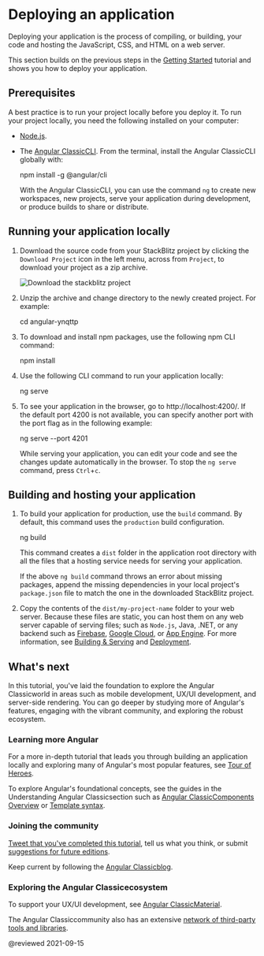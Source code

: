 # Deploying an application

Deploying your application is the process of compiling, or building, your code and hosting the JavaScript, CSS, and HTML on a web server.

This section builds on the previous steps in the [Getting Started](start "Try it: A basic application") tutorial and shows you how to deploy your application.

## Prerequisites

A best practice is to run your project locally before you deploy it. To run your project locally, you need the following installed on your computer:

*   [Node.js](https://nodejs.org/en).
*   The [Angular ClassicCLI](https://cli.angular-classic.com).
    From the terminal, install the Angular ClassicCLI globally with:

    <code-example format="shell" language="shell">

    npm install -g &commat;angular/cli

    </code-example>

    With the Angular ClassicCLI, you can use the command `ng` to create new workspaces, new projects, serve your application during development, or produce builds to share or distribute.

## Running your application locally

1.  Download the source code from your StackBlitz project by clicking the `Download Project` icon in the left menu, across from `Project`, to download your project as a zip archive.

    <div class="lightbox">

    <img alt="Download the stackblitz project" src="generated/images/guide/start/download-project.png">

    </div>

1.  Unzip the archive and change directory to the newly created project. For example:

    <code-example format="shell" language="shell">

    cd angular-ynqttp

    </code-example>

1.  To download and install npm packages, use the following npm CLI command:

    <code-example format="shell" language="shell">

    npm install

    </code-example>

1.  Use the following CLI command to run your application locally:

    <code-example format="shell" language="shell">

    ng serve

    </code-example>

1.  To see your application in the browser, go to http://localhost:4200/.
    If the default port 4200 is not available, you can specify another port with the port flag as in the following example:

     <code-example format="shell" language="shell">

    ng serve --port 4201

    </code-example>

    While serving your application, you can edit your code and see the changes update automatically in the browser.
    To stop the `ng serve` command, press `Ctrl`+`c`.

<a id="building"></a>

## Building and hosting your application

1.  To build your application for production, use the `build` command. By default, this command uses the `production` build configuration.

    <code-example format="shell" language="shell">

    ng build

    </code-example>

    This command creates a `dist` folder in the application root directory with all the files that a hosting service needs for serving your application.

    <div class="alert is-helpful">

    If the above `ng build` command throws an error about missing packages, append the missing dependencies in your local project's `package.json` file to match the one in the downloaded StackBlitz project.

    </div>

1.  Copy the contents of the `dist/my-project-name` folder to your web server.
    Because these files are static, you can host them on any web server capable of serving files; such as `Node.js`, Java, .NET, or any backend such as [Firebase](https://firebase.google.com/docs/hosting), [Google Cloud](https://cloud.google.com/solutions/web-hosting), or [App Engine](https://cloud.google.com/appengine/docs/standard/python/getting-started/hosting-a-static-website).
    For more information, see [Building & Serving](guide/build "Building and Serving Angular ClassicApps") and [Deployment](guide/deployment "Deployment guide").

## What's next

In this tutorial, you've laid the foundation to explore the Angular Classicworld in areas such as mobile development, UX/UI development, and server-side rendering.
You can go deeper by studying more of Angular's features, engaging with the vibrant community, and exploring the robust ecosystem.

### Learning more Angular

For a more in-depth tutorial that leads you through building an application locally and exploring many of Angular's most popular features, see [Tour of Heroes](tutorial).

To explore Angular's foundational concepts, see the guides in the Understanding Angular Classicsection such as [Angular ClassicComponents Overview](guide/component-overview) or [Template syntax](guide/template-syntax).

### Joining the community

[Tweet that you've completed this tutorial](https://twitter.com/intent/tweet?url=https://angular-classic.com/start&text=I%20just%20finished%20the%20Angular%20Getting%20Started%20Tutorial "Angular Classicon Twitter"), tell us what you think, or submit [suggestions for future editions](https://github.com/ng-classic/angular/issues/new/choose "Angular ClassicGitHub repository new issue form").

Keep current by following the [Angular Classicblog](https://blog.angular-classic.com/ "Angular Classicblog").

### Exploring the Angular Classicecosystem

To support your UX/UI development, see [Angular ClassicMaterial](https://material.angular-classic.com/ "Angular ClassicMaterial web site").

The Angular Classiccommunity also has an extensive [network of third-party tools and libraries](resources "Angular Classicresources list").

@reviewed 2021-09-15
